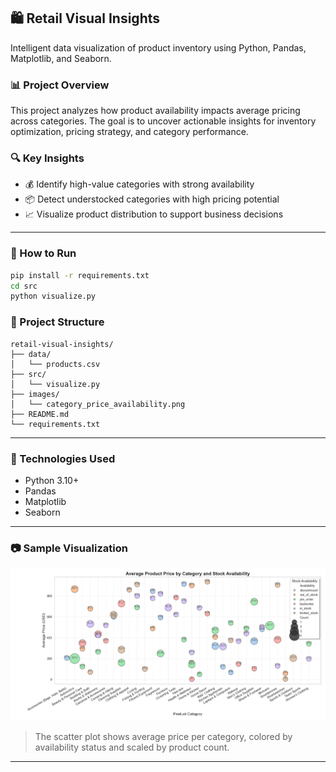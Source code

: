 ## 🛍️ Retail Visual Insights

Intelligent data visualization of product inventory using Python, Pandas, Matplotlib, and Seaborn.

### 📊 Project Overview

This project analyzes how product availability impacts average pricing across categories. The goal is to uncover actionable insights for inventory optimization, pricing strategy, and category performance.

### 🔍 Key Insights

- 💰 Identify high-value categories with strong availability
- 📦 Detect understocked categories with high pricing potential
- 📈 Visualize product distribution to support business decisions

---

### 🚀 How to Run

```bash
pip install -r requirements.txt
cd src
python visualize.py
```


### 📁 Project Structure

```
retail-visual-insights/
├── data/
│   └── products.csv
├── src/
│   └── visualize.py
├── images/
│   └── category_price_availability.png
├── README.md
└── requirements.txt
```

---

### 🧪 Technologies Used

- Python 3.10+
- Pandas
- Matplotlib
- Seaborn

---

### 📷 Sample Visualization

![category_price_availability](images/category_price_availability.png)

> The scatter plot shows average price per category, colored by availability status and scaled by product count.

---

